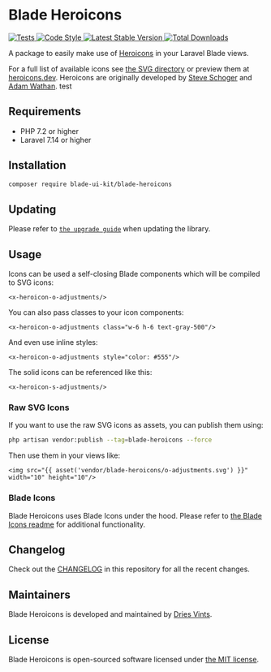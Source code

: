 # Blade Heroicons

<a href="https://github.com/blade-ui-kit/blade-heroicons/actions?query=workflow%3ATests">
    <img src="https://github.com/blade-ui-kit/blade-heroicons/workflows/Tests/badge.svg" alt="Tests">
</a>
<a href="https://github.com/blade-ui-kit/blade-heroicons/actions?query=workflow%3A%22Code+Style%22">
    <img src="https://github.com/blade-ui-kit/blade-heroicons/workflows/Code%20Style/badge.svg" alt="Code Style">
</a>
<a href="https://packagist.org/packages/blade-ui-kit/blade-heroicons">
    <img src="https://poser.pugx.org/blade-ui-kit/blade-heroicons/v/stable.svg" alt="Latest Stable Version">
</a>
<a href="https://packagist.org/packages/blade-ui-kit/blade-heroicons">
    <img src="https://poser.pugx.org/blade-ui-kit/blade-heroicons/d/total.svg" alt="Total Downloads">
</a>

A package to easily make use of [Heroicons](https://github.com/refactoringui/heroicons) in your Laravel Blade views.

For a full list of available icons see [the SVG directory](resources/svg) or preview them at [heroicons.dev](https://heroicons.dev). Heroicons are originally developed by [Steve Schoger](https://twitter.com/steveschoger) and [Adam Wathan](https://twitter.com/adamwathan). test

## Requirements

- PHP 7.2 or higher
- Laravel 7.14 or higher

## Installation

```bash
composer require blade-ui-kit/blade-heroicons
```

## Updating

Please refer to [`the upgrade guide`](UPGRADE.md) when updating the library.

## Usage

Icons can be used a self-closing Blade components which will be compiled to SVG icons:

```blade
<x-heroicon-o-adjustments/>
```

You can also pass classes to your icon components:

```blade
<x-heroicon-o-adjustments class="w-6 h-6 text-gray-500"/>
```

And even use inline styles:

```blade
<x-heroicon-o-adjustments style="color: #555"/>
```

The solid icons can be referenced like this:

```blade
<x-heroicon-s-adjustments/>
```

### Raw SVG Icons

If you want to use the raw SVG icons as assets, you can publish them using:

```bash
php artisan vendor:publish --tag=blade-heroicons --force
```

Then use them in your views like:

```blade
<img src="{{ asset('vendor/blade-heroicons/o-adjustments.svg') }}" width="10" height="10"/>
```

### Blade Icons

Blade Heroicons uses Blade Icons under the hood. Please refer to [the Blade Icons readme](https://github.com/blade-ui-kit/blade-icons) for additional functionality.

## Changelog

Check out the [CHANGELOG](CHANGELOG.md) in this repository for all the recent changes.

## Maintainers

Blade Heroicons is developed and maintained by [Dries Vints](https://driesvints.com).

## License

Blade Heroicons is open-sourced software licensed under [the MIT license](LICENSE.md).
